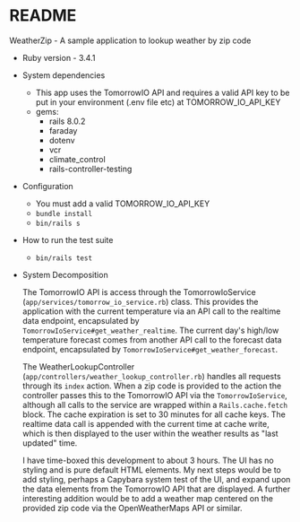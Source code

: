 # README

WeatherZip - A sample application to lookup weather by zip code

* Ruby version - 3.4.1

* System dependencies
  - This app uses the TomorrowIO API and requires a valid API key to be put in your environment (.env file etc) at TOMORROW_IO_API_KEY
  - gems:
    - rails 8.0.2
    - faraday
    - dotenv
    - vcr
    - climate_control
    - rails-controller-testing

* Configuration
  - You must add a valid TOMORROW_IO_API_KEY
  - `bundle install`
  - `bin/rails s`

* How to run the test suite
  - `bin/rails test`

* System Decomposition

  The TomorrowIO API is access through the TomorrowIoService (`app/services/tomorrow_io_service.rb`) class. This provides the application with the current temperature via an API call to the realtime data endpoint, encapsulated by `TomorrowIoService#get_weather_realtime`. The current day's high/low temperature forecast comes from another API call to the forecast data endpoint, encapsulated by `TomorrowIoService#get_weather_forecast`.

  The WeatherLookupController (`app/controllers/weather_lookup_controller.rb`) handles all requests through its `index` action.  When a zip code is provided to the action the controller passes this to the TomorrowIO API via the `TomorrowIoService`, although all calls to the service are wrapped within a `Rails.cache.fetch` block.  The cache expiration is set to 30 minutes for all cache keys.  The realtime data call is appended with the current time at cache write, which is then displayed to the user within the weather results as "last updated" time.

  I have time-boxed this development to about 3 hours.  The UI has no styling and is pure default HTML elements.  My next steps would be to add styling, perhaps a Capybara system test of the UI, and expand upon the data elements from the TomorrowIO API that are displayed.  A further interesting addition would be to add a weather map centered on the provided zip code via the OpenWeatherMaps API or similar.
